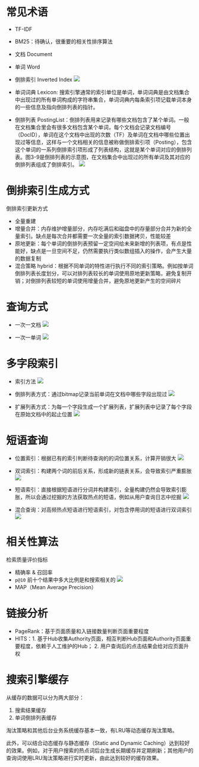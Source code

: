 # 常见术语

- TF-IDF

- BM25：待确认，很重要的相关性排序算法

- 文档 Document

- 单词 Word

- 倒排索引 Inverted Index
![](.搜索引擎.assets/2022-10-25-15-48-53.png)

- 单词词典 Lexicon: 搜索引擎通常的索引单位是单词，单词词典是由文档集合中出现过的所有单词构成的字符串集合，单词词典内每条索引项记载单词本身的一些信息及指向倒排列表的指针。

- 倒排列表 PostingList：倒排列表用来记录有哪些文档包含了某个单词。一般在文档集合里会有很多文档包含某个单词，每个文档会记录文档编号（DocID），单词在这个文档中出现的次数（TF）及单词在文档中哪些位置出现过等信息，这样与一个文档相关的信息被称做倒排索引项（Posting），包含这个单词的一系列倒排索引项形成了列表结构，这就是某个单词对应的倒排列表。图3-9是倒排列表的示意图，在文档集合中出现过的所有单词及其对应的倒排列表组成了倒排索引。
![](.搜索引擎.assets/2022-10-25-15-51-04.png)


# 倒排索引生成方式

倒排索引更新方式
- 全量重建
- 增量合并：内存维护增量部分，内存吃满后和磁盘中的存量部分合并为新的全量索引。缺点是每次合并都需要一次全量的索引数据拷贝，性能较差
- 原地更新：每个单词的倒排列表预留一定空间给未来新增的列表项，有点是性能好，缺点是一旦空间不足，仍然需要执行类似数组插入的操作，会产生大量的数据复制
- 混合策略 hybrid：根据不同单词的特性进行执行不同的索引策略。例如按单词倒排列表长度划分，可以对排列表较长的单词使用原地更新策略，避免复制开销；对倒排列表较短的单词使用增量合并，避免原地更新产生的空间碎片

# 查询方式

- 一次一文档
![](.搜索引擎.assets/2022-10-27-14-46-44.png)

- 一次一单词
![](.搜索引擎.assets/2022-10-27-14-46-51.png)

# 多字段索引

- 索引方法
![](.搜索引擎.assets/2022-10-27-15-16-08.png)

- 倒排列表方式：通过bitmap记录当前单词在文档中哪些字段出现过
![](.搜索引擎.assets/2022-10-27-15-16-14.png)

- 扩展列表方式：为每一个字段生成一个扩展列表，扩展列表中记录了每个字段在原始文档中的起止位置
![](.搜索引擎.assets/2022-10-27-15-16-20.png)

# 短语查询

- 位置索引：根据已有的索引判断待查询的的词位置关系，计算开销很大
![](.搜索引擎.assets/2022-10-27-15-51-53.png)

- 双词索引：构建两个词的前后关系，形成新的链表关系，会导致索引严重膨胀
![](.搜索引擎.assets/2022-10-27-15-52-03.png)

- 短语索引：直接根据短语进行分词并构建索引，全量构建仍然会导致索引膨胀，所以会通过挖掘的方法获取热点的短语，例如从用户查询日志中挖掘
![](.搜索引擎.assets/2022-10-27-15-53-13.png)

- 混合查询：对高频热点短语进行短语索引，对包含停用词的短语进行双词索引
![](.搜索引擎.assets/2022-10-27-15-53-28.png)

# 相关性算法

检索质量评价指标

- 精确率 & 召回率
- `p@10` 前十个结果中多大比例是和搜索相关的
![](.搜索引擎.assets/2022-10-27-23-25-07.png)
- MAP（Mean Average Precision）

# 链接分析

- PageRank：基于页面质量和入链接数量判断页面重要程度
- HITS：1. 基于Hub收集Authority页面，相互判断Hub页面和Authority页面重要程度，依赖于人工维护的Hub； 2. 用户查询后的点击结果会给对应页面升权

# 搜索引擎缓存

从缓存的数据可以分为两大部分：

1. 搜索结果缓存
2. 单词倒排列表缓存

淘汰策略和其他后台业务系统缓存基本一致，有LRU等动态缓存淘汰策略。

此外，可以结合动态缓存与静态缓存（Static and Dynamic Caching）达到较好的效果。例如，对于用户搜索的热点词后台生成长期缓存并定期刷新；其他用户的查询词使用LRU淘汰策略进行实时更新，由此达到较好的缓存效果。